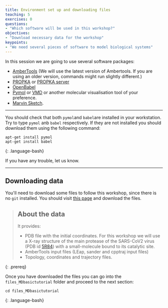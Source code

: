 ```yaml
---
title: Environment set up and downloading files 
teaching: 5
exercises: 0
questions:
- "Which software will be used in this workshop?"
objectives:
- "Download necessary data for the workshop"
keypoints:
- "We need several pieces of software to model biological systems"
---
```



In this session we are going to use several software packages:  

- [AmberTools](https://ambermd.org/AmberTools.php) (We will use the latest version of Ambertools. If you are using an older version, commands might run slightly different.)
- [PROPKA](https://github.com/jensengroup/propka-3.1) or [PROPKA server](http://server.poissonboltzmann.org/pdb2pqr) 
- [OpenBabel](http://openbabel.org/wiki/Main_Page)
- [Pymol](https://sourceforge.net/projects/pymol/) or [VMD](https://www.ks.uiuc.edu/Research/vmd/) or another molecular visualisation tool of your preference.
- [Marvin Sketch](https://chemaxon.com/products/marvin).

***

You should check that both `pymol`and `babel`are installed in your workstation. Try to type `pymol` anb `babel` respectively. If they are not installed you should download them using the following command:

~~~
apt-get install pymol
apt-get install babel
~~~
{: .language-bash}

If you have any trouble, let us know. 

***

## Downloading data

You'll need to download some files to follow this workshop, since there is no `git` installed. You should visit [this page](https://github.com/salomellabres/files_MDbasictutorial) and download the files.

> ## About the data
>
> It provides:
> * PDB file  with the initial coordinates. For this workshop we will use a X-ray structure of the main protease of the SARS-CoV2 virus (PDB id [5R84](https://www.rcsb.org/structure/5R84)) with a small-molecule bound to its catalytic site.
> * AmberTools input files (LEap, sander and cpptraj input files)
> * Topology, coordinates and trajectory files. 
>
{: .prereq}

Once you have downloaded the files you can go into the `files_MDbasictutorial` folder and proceed to the next section:

~~~
cd files_MDbasictutorial
~~~
{: .language-bash}
